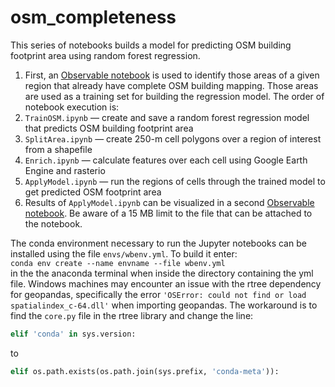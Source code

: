# osm_completeness
This series of notebooks builds a model for predicting OSM building footprint area using random forest regression.


1. First, an [Observable notebook](https://observablehq.com/@jobelanger/osm-training-set-creation-nepal-example) is used to identify those areas of a given region that already have complete OSM building mapping. Those areas are used as a training set for building the regression model. The order of notebook execution is:
2. `TrainOSM.ipynb` &mdash; create and save a random forest regression model that predicts OSM building footprint area
3. `SplitArea.ipynb` &mdash; create 250-m cell polygons over a region of interest from a shapefile
4. `Enrich.ipynb` &mdash; calculate features over each cell using Google Earth Engine and rasterio
5. `ApplyModel.ipynb` &mdash; run the regions of cells through the trained model to get predicted OSM footprint area
6. Results of `ApplyModel.ipynb` can be visualized in a second [Observable notebook](https://observablehq.com/d/09da0d4f932c9310). Be aware of a 15 MB limit to the file that can be attached to the notebook.

The conda environment necessary to run the Jupyter notebooks can be installed using the file `envs/wbenv.yml`. To build it enter:<br>
`conda env create --name envname --file wbenv.yml`<br>
in the the anaconda terminal when inside the directory containing the yml file. Windows machines may encounter an issue with the rtree dependency for geopandas, specifically the error `'OSError: could not find or load spatialindex_c-64.dll'` when importing geopandas. The workaround is to find the `core.py` file in the rtree library and change the line:<br>
```python
elif 'conda' in sys.version:
```
to
```python
elif os.path.exists(os.path.join(sys.prefix, 'conda-meta')):
